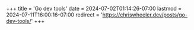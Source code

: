+++
title = 'Go dev tools'
date = 2024-07-02T01:14:26-07:00
lastmod = 2024-07-11T16:00:16-07:00
redirect = 'https://chriswheeler.dev/posts/go-dev-tools/'
+++
